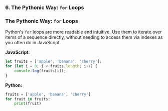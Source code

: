 ### 6. The Pythonic Way: `for` Loops

### The Pythonic Way: `for` Loops
Python's `for` loops are more readable and intuitive. Use them to iterate over items of a sequence directly, without needing to access them via indexes as you often do in JavaScript.

**JavaScript:**
```javascript
let fruits = ['apple', 'banana', 'cherry'];
for (let i = 0; i < fruits.length; i++) {
    console.log(fruits[i]);
}
```

**Python:**
```python
fruits = ['apple', 'banana', 'cherry']
for fruit in fruits:
    print(fruit)
```
